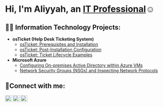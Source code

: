 <h1>Hi, I'm Aliyyah, an <a href="https://linkedin.com/in/aliyyah-muhamma-pmp-10b03281">IT Professional</a>☺</h1>

<h2>👨‍💻 Information Technology Projects:</h2>

- <b>osTicket (Help Desk Ticketing System)</b>
  - [osTicket: Prerequisites and Installation](https://github.com/Amuhcyberlab/osticket-prereqs)
  - [osTicket: Post-Installation Configuration](https://github.com/aliyyahmuhammad/post-install-config)
  - [osTicket: Ticket Lifecycle Examples](https://github.com/joshmadakorcc/ticket-lifecycle)
- <b>Microsoft Azure</b>
  - [Configuring On-premises Active Directory within Azure VMs](https://github.com/aliyyahmuhammad/configure-ad)
  - [Network Security Groups (NSGs) and Inspecting Network Protocols](https://github.com/aliyyahmuhammad/azure-network-protocols)

<h2>🤳Connect with me:</h2>

[<img align="left" alt="Josh | Twitter" width="22px" src="https://cdn.jsdelivr.net/npm/simple-icons@v3/icons/twitter.svg" />][twitter]
[<img align="left" alt="Josh | LinkedIn" width="22px" src="https://cdn.jsdelivr.net/npm/simple-icons@v3/icons/linkedin.svg" />][linkedin]
[<img align="left" alt="Josh | Instagram" width="22px" src="https://cdn.jsdelivr.net/npm/simple-icons@v3/icons/instagram.svg" />][instagram]

[twitter]: https://twitter.com/am015224
[instagram]: https://www.instagram.com/muhammadaliyyah
[linkedin]: https://linkedin.com/in/aliyyah-muhammad-pmp-10b03281
